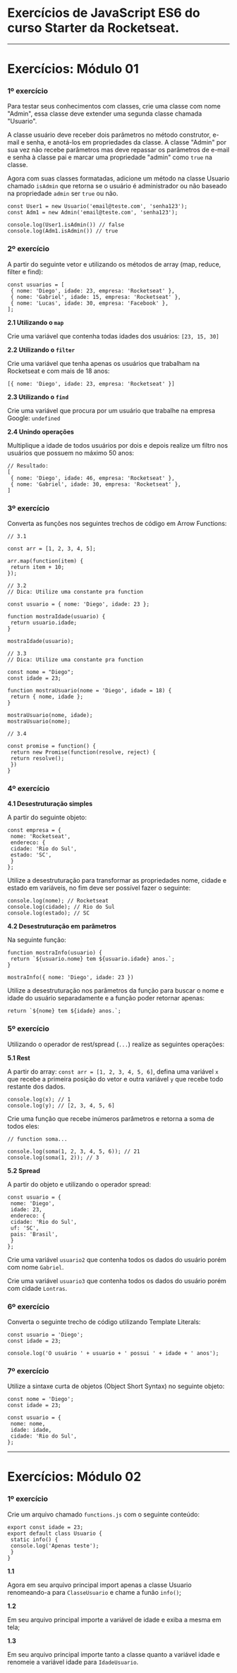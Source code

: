 <h1>Exercícios de JavaScript ES6 do curso Starter da Rocketseat.</h1>
<hr/>
<h1>Exercícios: Módulo 01</h1>

### 1º exercício
Para testar seus conhecimentos com classes, crie uma classe com nome "Admin", essa classe deve extender uma segunda classe chamada "Usuario".

A classe usuário deve receber dois parâmetros no método construtor, e-mail e senha, e anotá-los em propriedades da classe. A classe "Admin" por sua vez não recebe parâmetros mas deve repassar os parâmetros de e-mail e senha à classe pai e marcar uma propriedade "admin" como `true` na classe.

Agora com suas classes formatadas, adicione um método na classe Usuario chamado `isAdmin` que retorna se o usuário é administrador ou não baseado na propriedade `admin` ser `true` ou não.

```
const User1 = new Usuario('email@teste.com', 'senha123');
const Adm1 = new Admin('email@teste.com', 'senha123');

console.log(User1.isAdmin()) // false
console.log(Adm1.isAdmin()) // true
```

### 2º exercício
A partir do seguinte vetor e utilizando os métodos de array (map, reduce, filter e find):

```
const usuarios = [
 { nome: 'Diego', idade: 23, empresa: 'Rocketseat' },
 { nome: 'Gabriel', idade: 15, empresa: 'Rocketseat' },
 { nome: 'Lucas', idade: 30, empresa: 'Facebook' },
];
```

**2.1 Utilizando o `map`**

Crie uma variável que contenha todas idades dos usuários: `[23, 15, 30]`

**2.2 Utilizando o `filter`**

Crie uma variável que tenha apenas os usuários que trabalham na Rocketseat e com mais de 18 anos:

`[{ nome: 'Diego', idade: 23, empresa: 'Rocketseat' }]`

**2.3 Utilizando o `find`**

Crie uma variável que procura por um usuário que trabalhe na empresa Google: `undefined`

**2.4 Unindo operações**

Multiplique a idade de todos usuários por dois e depois realize um filtro nos usuários que possuem no máximo 50 anos:

```
// Resultado:
[
 { nome: 'Diego', idade: 46, empresa: 'Rocketseat' },
 { nome: 'Gabriel', idade: 30, empresa: 'Rocketseat' },
]
```

### 3º exercício
Converta as funções nos seguintes trechos de código em Arrow Functions:

```
// 3.1

const arr = [1, 2, 3, 4, 5];

arr.map(function(item) {
 return item + 10;
});
```

```
// 3.2
// Dica: Utilize uma constante pra function

const usuario = { nome: 'Diego', idade: 23 };

function mostraIdade(usuario) {
 return usuario.idade;
}

mostraIdade(usuario);
```

```
// 3.3
// Dica: Utilize uma constante pra function

const nome = "Diego";
const idade = 23;

function mostraUsuario(nome = 'Diego', idade = 18) {
 return { nome, idade };
}

mostraUsuario(nome, idade);
mostraUsuario(nome);
```

```
// 3.4

const promise = function() {
 return new Promise(function(resolve, reject) {
 return resolve();
 })
}
```

### 4º exercício
**4.1 Desestruturação simples**

A partir do seguinte objeto:

```
const empresa = {
 nome: 'Rocketseat',
 endereco: {
 cidade: 'Rio do Sul',
 estado: 'SC',
 }
};
```

Utilize a desestruturação para transformar as propriedades nome, cidade e estado em variáveis, no fim deve ser possível fazer o seguinte:

```
console.log(nome); // Rocketseat
console.log(cidade); // Rio do Sul
console.log(estado); // SC
```

**4.2 Desestruturação em parâmetros**

Na seguinte função:

```
function mostraInfo(usuario) {
 return `${usuario.nome} tem ${usuario.idade} anos.`;
}

mostraInfo({ nome: 'Diego', idade: 23 })
```

Utilize a desestruturação nos parâmetros da função para buscar o nome e idade do usuário separadamente e a função poder retornar apenas:

```
return `${nome} tem ${idade} anos.`;
```

### 5º exercício
Utilizando o operador de rest/spread (`...`) realize as seguintes operações:

**5.1 Rest**

A partir do array: `const arr = [1, 2, 3, 4, 5, 6]`, defina uma variável `x` que recebe a primeira posição do vetor e outra variável `y` que recebe todo restante dos dados.

```
console.log(x); // 1
console.log(y); // [2, 3, 4, 5, 6]
```

Crie uma função que recebe inúmeros parâmetros e retorna a soma de todos eles:

```
// function soma...

console.log(soma(1, 2, 3, 4, 5, 6)); // 21
console.log(soma(1, 2)); // 3
```

**5.2 Spread**

A partir do objeto e utilizando o operador spread:

```
const usuario = {
 nome: 'Diego',
 idade: 23,
 endereco: {
 cidade: 'Rio do Sul',
 uf: 'SC',
 pais: 'Brasil',
 }
};
```

Crie uma variável `usuario2` que contenha todos os dados do usuário porém com nome `Gabriel`.

Crie uma variável `usuario3` que contenha todos os dados do usuário porém com cidade `Lontras`.

### 6º exercício
Converta o seguinte trecho de código utilizando Template Literals:

```
const usuario = 'Diego';
const idade = 23;

console.log('O usuário ' + usuario + ' possui ' + idade + ' anos');
```

### 7º exercício
Utilize a sintaxe curta de objetos (Object Short Syntax) no seguinte objeto:

```
const nome = 'Diego';
const idade = 23;

const usuario = {
 nome: nome,
 idade: idade,
 cidade: 'Rio do Sul',
};
```
<hr />
<h1>Exercícios: Módulo 02</h1>

### 1º exercício
Crie um arquivo chamado `functions.js` com o seguinte conteúdo:

```
export const idade = 23;
export default class Usuario {
 static info() {
 console.log('Apenas teste');
 }
}
```

**1.1**

Agora em seu arquivo principal import apenas a classe Usuario renomeando-a para `ClasseUsuario` e chame a funão `info()`;

**1.2**

Em seu arquivo principal importe a variável de idade e exiba a mesma em tela;

**1.3**

Em seu arquivo principal importe tanto a classe quanto a variável idade e renomeie a variável idade para `IdadeUsuario`.

